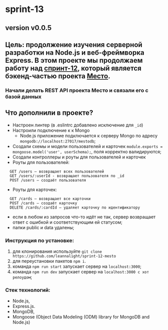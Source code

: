 # sprint-13
## version v0.0.5
## Цель: продолжение изучения серверной разработки на Node.js и веб-фреймворка Express. В этом проекте мы продолжаем работу над [спринт-12](https://github.com/leannalight/sprint-12-mesto), который является бэкенд-частью проекта [Место](https://leannalight.github.io/Mesto-project-Yandex/).
### Начали делать REST API проекта Место и связали его с базой данных

## Что дополнили в проекте?

- Настроен линтер (в .eslintrc добавлено исключение для ```_id```)
- Настроили подключение к к Mongo
  - Node.js приложение подключается к серверу Mongo по адресу ```mongodb://localhost:27017/mestodb```;
- Создали схемы и модели пользователей и карточек ```module.exports = mongoose.model('user', userSchema);```, поля корректно валидируются;
- Создали контроллеры и роуты для пользователей и карточек
- Роуты для пользователей:
```
  GET /users — возвращает всех пользователей
  GET /users/:userId - возвращает пользователя по _id
  POST /users — создаёт пользователя
```
- Роуты для карточек:
```
  GET /cards — возвращает все карточки
  POST /cards — создаёт карточку
  DELETE /cards/:cardId — удаляет карточку по идентификатору
```
- если в любом из запросов что-то идёт не так, сервер возвращает ответ с ошибкой и соответствующим ей статусом;
- папки public и data удалены;

### Инструкция по установке:
1. для клонирования используйте ```git clone https://github.com/leannalight/sprint-12-mesto```
2. для переустановки пакетов ```npm i```.
3. команда ```npm run start``` запускает сервер на ```localhost:3000```;
4. команда ```npm run dev``` запускает сервер на ```localhost:3000 с хот релоудом```;

### Стек технологий:
- Node.js,
- Express.js.
- MongoDB,
- Mongoose (Object Data Modeling (ODM) library for MongoDB and Node.js)
